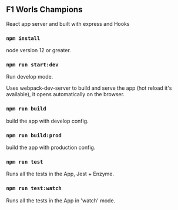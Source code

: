 ## F1 Worls Champions

React app server and built with express and Hooks

### `npm install`

node version 12 or greater.

### `npm run start:dev`

Run develop mode.

Uses webpack-dev-server to build and serve the app (hot reload it's available), it opens automatically on the browser.

### `npm run build`

build the app with develop config.

### `npm run build:prod`

build the app with production config.

### `npm run test`

Runs all the tests in the App, Jest + Enzyme.

### `npm run test:watch`

Runs all the tests in the App in 'watch' mode.

